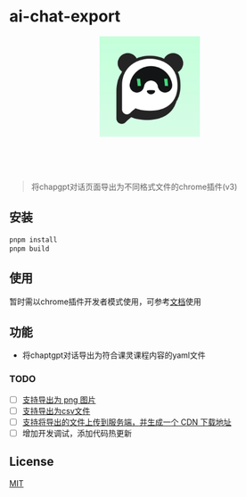 # ai-chat-export
<p align="center">
    <a href="#" target="_blank" rel="noopener noreferrer">
        <img width="180" src="./public/icon.png" alt="logo">
    </a>
</p>
<br/>
<p align="center">
</p>
<br/>

> 将chapgpt对话页面导出为不同格式文件的chrome插件(v3)

## 安装
``` shell
pnpm install
pnpm build
```

## 使用
暂时需以chrome插件开发者模式使用，可参考[文档](https://forchangesz.feishu.cn/docx/VGgOdOJBeoFJDvxytdoc2PZAnlc)使用

## 功能
- 将chaptgpt对话导出为符合课灵课程内容的yaml文件


### TODO
- [ ] [支持导出为 png 图片](https://github.com/AIOS-club/ai-chat-export/issues/2)
- [ ] [支持导出为csv文件](https://github.com/AIOS-club/ai-chat-export/issues/1)
- [ ] [支持将导出的文件上传到服务端，并生成一个 CDN 下载地址](https://github.com/AIOS-club/ai-chat-export/issues/4)
- [ ] 增加开发调试，添加代码热更新

## License
[MIT](./LICENSE)